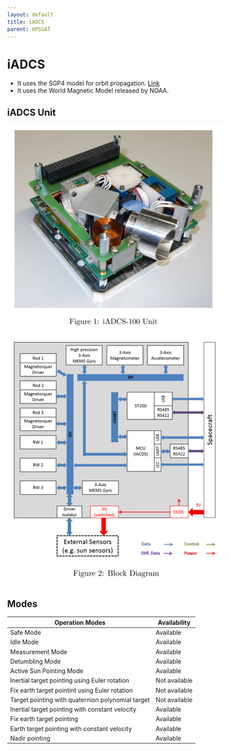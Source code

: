 ```yaml
---
layout: default
title: iADCS
parent: OPSSAT
---
```


# iADCS

- It uses the SGP4 model for orbit propagation. [Link](http://celestrak.com/NORAD/documentation/spacetrk.pdf)
- It uses the World Magnetic Model released by NOAA.



## iADCS Unit

![](/assets/iadcs.png)

![](/assets/block.png)

## Modes


| Operation Modes                                   | Availability  |
| ------------------------------------------------- | ------------- |
| Safe Mode                                         | Available     |
| Idle Mode                                         | Available     |
| Measurement Mode                                  | Available     |
| Detumbling Mode                                   | Available     |
| Active Sun Pointing Mode                          | Available     |
| Inertial target pointing using Euler rotation     | Not available |
| Fix earth target pointint using Euler rotation    | Not available |
| Target pointing with quaternion polynomial target | Not available |
| Inertial target pointing with constant velocity   | Available     |
| Fix earth target pointing                         | Available     |
| Earth target pointing with constant velocity      | Available     |
| Nadir pointing                                    | Available     |

